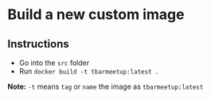 # Build a new custom image

## Instructions
- Go into the `src` folder
- Run `docker build -t tbarmeetup:latest .`

**Note:** `-t` means `tag` or `name` the image as `tbarmeetup:latest`